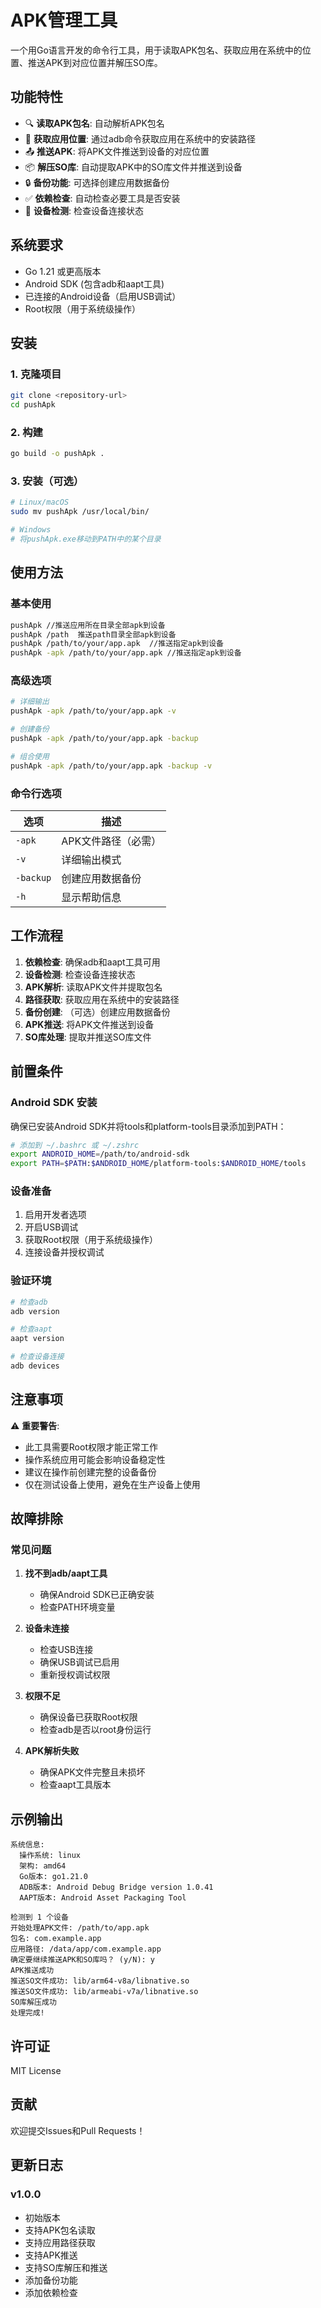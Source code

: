 # APK管理工具

一个用Go语言开发的命令行工具，用于读取APK包名、获取应用在系统中的位置、推送APK到对应位置并解压SO库。

## 功能特性

- 🔍 **读取APK包名**: 自动解析APK包名
- 📍 **获取应用位置**: 通过adb命令获取应用在系统中的安装路径
- 📤 **推送APK**: 将APK文件推送到设备的对应位置
- 📦 **解压SO库**: 自动提取APK中的SO库文件并推送到设备
- 🔒 **备份功能**: 可选择创建应用数据备份
- ✅ **依赖检查**: 自动检查必要工具是否安装
- 📱 **设备检测**: 检查设备连接状态

## 系统要求

- Go 1.21 或更高版本
- Android SDK (包含adb和aapt工具)
- 已连接的Android设备（启用USB调试）
- Root权限（用于系统级操作）

## 安装

### 1. 克隆项目
```bash
git clone <repository-url>
cd pushApk
```

### 2. 构建
```bash
go build -o pushApk .
```

### 3. 安装（可选）
```bash
# Linux/macOS
sudo mv pushApk /usr/local/bin/

# Windows
# 将pushApk.exe移动到PATH中的某个目录
```

## 使用方法

### 基本使用
```bash
pushApk //推送应用所在目录全部apk到设备
pushApk /path  推送path目录全部apk到设备
pushApk /path/to/your/app.apk  //推送指定apk到设备
pushApk -apk /path/to/your/app.apk //推送指定apk到设备
```

### 高级选项
```bash
# 详细输出
pushApk -apk /path/to/your/app.apk -v

# 创建备份
pushApk -apk /path/to/your/app.apk -backup

# 组合使用
pushApk -apk /path/to/your/app.apk -backup -v
```

### 命令行选项

| 选项 | 描述 |
|------|------|
| `-apk` | APK文件路径（必需） |
| `-v` | 详细输出模式 |
| `-backup` | 创建应用数据备份 |
| `-h` | 显示帮助信息 |

## 工作流程

1. **依赖检查**: 确保adb和aapt工具可用
2. **设备检测**: 检查设备连接状态
3. **APK解析**: 读取APK文件并提取包名
4. **路径获取**: 获取应用在系统中的安装路径
5. **备份创建**: （可选）创建应用数据备份
6. **APK推送**: 将APK文件推送到设备
7. **SO库处理**: 提取并推送SO库文件

## 前置条件

### Android SDK 安装
确保已安装Android SDK并将tools和platform-tools目录添加到PATH：

```bash
# 添加到 ~/.bashrc 或 ~/.zshrc
export ANDROID_HOME=/path/to/android-sdk
export PATH=$PATH:$ANDROID_HOME/platform-tools:$ANDROID_HOME/tools
```

### 设备准备
1. 启用开发者选项
2. 开启USB调试
3. 获取Root权限（用于系统级操作）
4. 连接设备并授权调试

### 验证环境
```bash
# 检查adb
adb version

# 检查aapt
aapt version

# 检查设备连接
adb devices
```

## 注意事项

⚠️ **重要警告**:
- 此工具需要Root权限才能正常工作
- 操作系统应用可能会影响设备稳定性
- 建议在操作前创建完整的设备备份
- 仅在测试设备上使用，避免在生产设备上使用

## 故障排除

### 常见问题

1. **找不到adb/aapt工具**
   - 确保Android SDK已正确安装
   - 检查PATH环境变量

2. **设备未连接**
   - 检查USB连接
   - 确保USB调试已启用
   - 重新授权调试权限

3. **权限不足**
   - 确保设备已获取Root权限
   - 检查adb是否以root身份运行

4. **APK解析失败**
   - 确保APK文件完整且未损坏
   - 检查aapt工具版本

## 示例输出

```
系统信息:
  操作系统: linux
  架构: amd64
  Go版本: go1.21.0
  ADB版本: Android Debug Bridge version 1.0.41
  AAPT版本: Android Asset Packaging Tool

检测到 1 个设备
开始处理APK文件: /path/to/app.apk
包名: com.example.app
应用路径: /data/app/com.example.app
确定要继续推送APK和SO库吗？ (y/N): y
APK推送成功
推送SO文件成功: lib/arm64-v8a/libnative.so
推送SO文件成功: lib/armeabi-v7a/libnative.so
SO库解压成功
处理完成!
```

## 许可证

MIT License

## 贡献

欢迎提交Issues和Pull Requests！

## 更新日志

### v1.0.0
- 初始版本
- 支持APK包名读取
- 支持应用路径获取
- 支持APK推送
- 支持SO库解压和推送
- 添加备份功能
- 添加依赖检查
